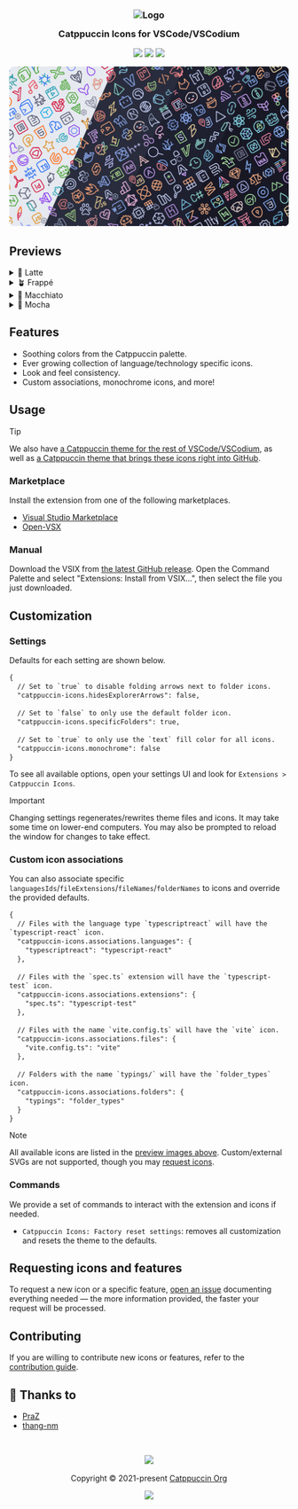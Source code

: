 <h3 align="center">
  <img src="https://raw.githubusercontent.com/catppuccin/catppuccin/main/assets/logos/exports/1544x1544_circle.png" width="100" alt="Logo"/><br/>
  <img src="https://raw.githubusercontent.com/catppuccin/catppuccin/main/assets/misc/transparent.png" height="30" width="0px"/>
  Catppuccin Icons for VSCode/VSCodium
  <img src="https://raw.githubusercontent.com/catppuccin/catppuccin/main/assets/misc/transparent.png" height="30" width="0px"/>
</h3>

<p align="center">
  <a href="https://github.com/catppuccin/vscode-icons/stargazers"><img src="https://img.shields.io/github/stars/catppuccin/vscode-icons?colorA=363a4f&colorB=b7bdf8&style=for-the-badge"></a>
  <a href="https://github.com/catppuccin/vscode-icons/issues"><img src="https://img.shields.io/github/issues/catppuccin/vscode-icons?colorA=363a4f&colorB=f5a97f&style=for-the-badge"></a>
  <a href="https://github.com/catppuccin/vscode-icons/contributors"><img src="https://img.shields.io/github/contributors/catppuccin/vscode-icons?colorA=363a4f&colorB=a6da95&style=for-the-badge"></a>
</p>

<p align="center">
  <img src="assets/catwalk.webp" width="600"/>
</p>

## Previews

<details>
  <summary>🌻 Latte</summary>
  <img src="assets/latte.webp"/>
</details>
<details>
  <summary>🪴 Frappé</summary>
  <img src="assets/frappe.webp"/>
</details>
<details>
  <summary>🌺 Macchiato</summary>
  <img src="assets/macchiato.webp"/>
</details>
<details>
  <summary>🌿 Mocha</summary>
  <img src="assets/mocha.webp"/>
</details>

## Features

- Soothing colors from the Catppuccin palette.
- Ever growing collection of language/technology specific icons.
- Look and feel consistency.
- Custom associations, monochrome icons, and more!

## Usage

> [!TIP]
> We also have [a Catppuccin theme for the rest of VSCode/VSCodium](https://github.com/catppuccin/vscode), as well as [a Catppuccin theme that brings these icons right into GitHub](https://github.com/catppuccin/github-file-explorer-icons).

### Marketplace

Install the extension from one of the following marketplaces.

- [Visual Studio Marketplace](https://marketplace.visualstudio.com/items?itemName=Catppuccin.catppuccin-vsc-icons)
- [Open-VSX](https://open-vsx.org/extension/Catppuccin/catppuccin-vsc-icons)

### Manual

Download the VSIX from
[the latest GitHub release](https://github.com/catppuccin/vscode-icons/releases/latest).
Open the Command Palette and select "Extensions: Install from VSIX...", then select the file you just downloaded.

## Customization

### Settings

Defaults for each setting are shown below.

```jsonc
{
  // Set to `true` to disable folding arrows next to folder icons.
  "catppuccin-icons.hidesExplorerArrows": false,

  // Set to `false` to only use the default folder icon.
  "catppuccin-icons.specificFolders": true,

  // Set to `true` to only use the `text` fill color for all icons.
  "catppuccin-icons.monochrome": false
}
```

To see all available options, open your settings UI and look for `Extensions > Catppuccin Icons`.

> [!IMPORTANT]
> Changing settings regenerates/rewrites theme files and icons. It may take some time on lower-end computers. You may also be prompted to reload the window for changes to take effect.

### Custom icon associations

You can also associate specific `languagesIds`/`fileExtensions`/`fileNames`/`folderNames` to icons and override the provided defaults.

```jsonc
{
  // Files with the language type `typescriptreact` will have the `typescript-react` icon.
  "catppuccin-icons.associations.languages": {
    "typescriptreact": "typescript-react"
  },

  // Files with the `spec.ts` extension will have the `typescript-test` icon.
  "catppuccin-icons.associations.extensions": {
    "spec.ts": "typescript-test"
  },

  // Files with the name `vite.config.ts` will have the `vite` icon.
  "catppuccin-icons.associations.files": {
    "vite.config.ts": "vite"
  },

  // Folders with the name `typings/` will have the `folder_types` icon.
  "catppuccin-icons.associations.folders": {
    "typings": "folder_types"
  }
}
```

> [!NOTE]
> All available icons are listed in the [preview images above](#previews). Custom/external SVGs are not supported, though you may [request icons](#requesting-icons-and-features).

### Commands

We provide a set of commands to interact with the extension and icons if needed.

- `Catppuccin Icons: Factory reset settings`: removes all customization and resets the theme to the defaults.

## Requesting icons and features

To request a new icon or a specific feature, [open an issue](https://github.com/catppuccin/vscode-icons/issues/new/choose) documenting everything needed — the more information provided, the faster your request will be processed.

## Contributing

If you are willing to contribute new icons or features, refer to the [contribution guide](./CONTRIBUTING.md).

## 💝 Thanks to

- [PraZ](https://github.com/prazdevs)
- [thang-nm](https://github.com/thang-nm)

&nbsp;

<p align="center">
  <img src="https://raw.githubusercontent.com/catppuccin/catppuccin/main/assets/footers/gray0_ctp_on_line.png"/>
</p>

<p align="center">
  Copyright &copy; 2021-present <a href="https://github.com/catppuccin" target="_blank">Catppuccin Org</a>
</p>

<p align="center">
  <a href="https://github.com/catppuccin/catppuccin/blob/main/LICENSE">
    <img src="https://img.shields.io/static/v1.svg?style=for-the-badge&label=License&message=MIT&logoColor=d9e0ee&colorA=363a4f&colorB=b7bdf8"/>
  </a>
</p>
